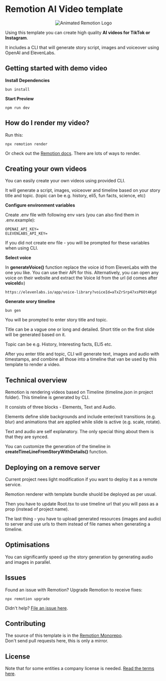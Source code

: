 # Remotion AI Video template

<p align="center">
  <picture>
      <source media="(prefers-color-scheme: dark)" srcset="https://cdn.webmonch.dev/img/remotion-template-promo.png">
      <img alt="Animated Remotion Logo" src="https://cdn.webmonch.dev/img/remotion-template-promo.png">
    </picture>
</p>

Using this template you can create high quality **AI videos for TikTok or Instagram**.

It includes a CLI that will generate story script, images and voiceover using OpenAI and ElevenLabs.

## Getting started with demo video

**Install Dependencies**

```console
bun install
```

**Start Preview**

```console
npm run dev
```

## How do I render my video?

Run this:

```console
npx remotion render
```

Or check out the [Remotion docs](/docs/render/). There are lots of ways to render.

## Creating your own videos

You can easily create your own videos using provided CLI.

It will generate a script, images, voiceover and timeline based on your story title and topic. (topic can be e.g. history, eli5, fun facts, science, etc)

**Configure environment variables**

Create .env file with following env vars (you can also find them in .env.example):

```
OPENAI_API_KEY=
ELEVENLABS_API_KEY=
```

If you did not create env file - you will be prompted for these variables when using CLI.

**Select voice**

In **generateVoice()** function replace the voice id from ElevenLabs with the one you like. You can use their API for this. Alternatively, you can open any voice on their website and extract the Voice Id from the url (id comes after **voiceId=**)

```console
https://elevenlabs.io/app/voice-library?voiceId=aTxZrSrp47xsP6Ot4Kgd
```

**Generate srory timeline**

```console
bun gen
```

You will be prompted to enter story title and topic.

Title can be a vague one or long and detailed. Short title on the first slide will be generated based on it.

Topic can be e.g. History, Interesting facts, ELI5 etc.

After you enter title and topic, CLI will generate text, images and audio with timestamps, and combine all those into a timeline that van be used by this template to render a video.

## Technical overview

Remotion is rendering videos based on Timeline (timeline.json in project folder). This timeline is generated by CLI.

It consists of three blocks - Elements, Text and Audio.

Elements define slide backgrounds and include enter/exit transitions (e.g. blur) and animations that are applied while slide is active (e.g. scale, rotate).

Text and audio are self explanatory. The only special thing about them is that they are synced.

You can customize the generation of the timeline in **createTimeLineFromStoryWithDetails()** function.

## Deploying on a remove server

Current project nees light modification if you want to deploy it as a remote service.

Remotion renderer with template bundle shuold be deployed as per usual.

Then you have to update Root.tsx to use timeline url that you will pass as a prop (instead of project name).

The last thing - you have to upload generated resources (images and audio) to server and use urls to them instead of file names when generating a timeline.

## Optimisations

You can significantly speed up the story generation by generating audio and images in parallel.

## Issues

Found an issue with Remotion? Upgrade Remotion to receive fixes:

```
npx remotion upgrade
```

Didn't help? [File an issue here](https://github.com/remotion-dev/remotion/issues/new).

## Contributing

The source of this template is in the [Remotion Monorepo](https://github.com/remotion-dev/remotion/tree/main/packages/template-ai-video).  
Don't send pull requests here, this is only a mirror.

## License

Note that for some entities a company license is needed. [Read the terms here](https://github.com/remotion-dev/remotion/blob/main/LICENSE.md).
